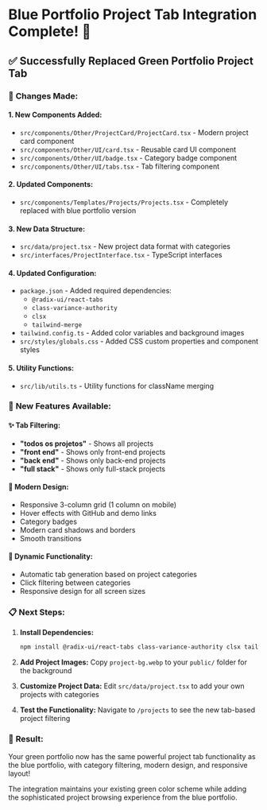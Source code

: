 # Blue Portfolio Project Tab Integration Complete! 🎉

## ✅ Successfully Replaced Green Portfolio Project Tab

### 🔄 **Changes Made:**

#### **1. New Components Added:**
- `src/components/Other/ProjectCard/ProjectCard.tsx` - Modern project card component
- `src/components/Other/UI/card.tsx` - Reusable card UI component  
- `src/components/Other/UI/badge.tsx` - Category badge component
- `src/components/Other/UI/tabs.tsx` - Tab filtering component

#### **2. Updated Components:**
- `src/components/Templates/Projects/Projects.tsx` - Completely replaced with blue portfolio version

#### **3. New Data Structure:**
- `src/data/project.tsx` - New project data format with categories
- `src/interfaces/ProjectInterface.tsx` - TypeScript interfaces

#### **4. Updated Configuration:**
- `package.json` - Added required dependencies:
  - `@radix-ui/react-tabs`
  - `class-variance-authority`
  - `clsx`
  - `tailwind-merge`
- `tailwind.config.ts` - Added color variables and background images
- `src/styles/globals.css` - Added CSS custom properties and component styles

#### **5. Utility Functions:**
- `src/lib/utils.ts` - Utility functions for className merging

### 🎯 **New Features Available:**

#### **✨ Tab Filtering:**
- **"todos os projetos"** - Shows all projects
- **"front end"** - Shows only front-end projects  
- **"back end"** - Shows only back-end projects
- **"full stack"** - Shows only full-stack projects

#### **🎨 Modern Design:**
- Responsive 3-column grid (1 column on mobile)
- Hover effects with GitHub and demo links
- Category badges
- Modern card shadows and borders
- Smooth transitions

#### **🔧 Dynamic Functionality:**
- Automatic tab generation based on project categories
- Click filtering between categories
- Responsive design for all screen sizes

### 📋 **Next Steps:**

1. **Install Dependencies:**
   ```bash
   npm install @radix-ui/react-tabs class-variance-authority clsx tailwind-merge
   ```

2. **Add Project Images:**
   Copy `project-bg.webp` to your `public/` folder for the background

3. **Customize Project Data:**
   Edit `src/data/project.tsx` to add your own projects with categories

4. **Test the Functionality:**
   Navigate to `/projects` to see the new tab-based project filtering

### 🎉 **Result:**
Your green portfolio now has the same powerful project tab functionality as the blue portfolio, with category filtering, modern design, and responsive layout!

The integration maintains your existing green color scheme while adding the sophisticated project browsing experience from the blue portfolio.
